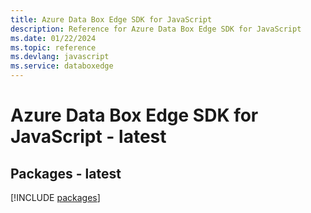 ```yaml
---
title: Azure Data Box Edge SDK for JavaScript
description: Reference for Azure Data Box Edge SDK for JavaScript
ms.date: 01/22/2024
ms.topic: reference
ms.devlang: javascript
ms.service: databoxedge
---
```

# Azure Data Box Edge SDK for JavaScript - latest
## Packages - latest
[!INCLUDE [packages](data-box-edge-index.md)]